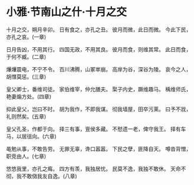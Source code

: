 # 小雅·节南山之什·十月之交

十月之交，朔月辛卯。
日有食之，亦孔之丑。
彼月而微，此日而微。
今此下民，亦孔之哀。(一章)

日月告凶，不用其行。
四国无政，不用其良。
彼月而食，则维其常。
此日而食，于何不臧。(二章)

爗爗震电，不宁不令。
百川沸腾，山冢崒崩。
高岸为谷，深谷为陵。
哀今之人，胡憯莫惩。(三章)

皇父卿士，番维司徒。
家伯维宰，仲允膳夫。
棸子内史，蹶维趣马。
楀维师氏，艳妻煽方处。(四章)

抑此皇父，岂曰不时。
胡为我作，不即我谋。
彻我墙屋，田卒污莱。
曰予不戕，礼则然矣。(五章)

皇父孔圣，作都于向。
择三有事，亶侯多藏。
不憖遗一老，俾守我王。
择有车马，以居徂向。(六章)

黾勉从事，不敢告劳。
无罪无辜，谗口嚣嚣。
下民之孽，匪降自天。
噂沓背憎，职竞由人。(七章)

悠悠我里，亦孔之痗。
四方有羡，我独居忧。
民莫不逸，我独不敢休。
天命不彻，我不敢傚我友自逸。(八章)

